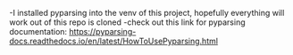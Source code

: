 -I installed pyparsing into the venv of this project, hopefully everything will work out of this repo is cloned
-check out this link for pyparsing documentation: https://pyparsing-docs.readthedocs.io/en/latest/HowToUsePyparsing.html
